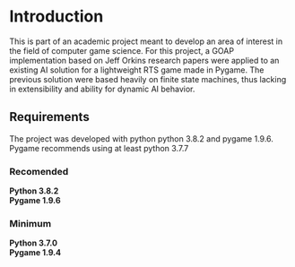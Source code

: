 # Introduction
This is part of an academic project meant to develop an area of interest in the field of computer game science. For this project, a GOAP implementation based on Jeff Orkins research papers were applied to an existing AI solution for a lightweight RTS game made in Pygame. The previous solution were based heavily on finite state machines, thus lacking in extensibility and ability for dynamic AI behavior.

## Requirements
The project was developed with python python 3.8.2 and pygame 1.9.6.  
Pygame recommends using at least python 3.7.7

### Recomended
**Python 3.8.2**  
**Pygame 1.9.6**  

### Minimum
**Python 3.7.0**  
**Pygame 1.9.4**  


